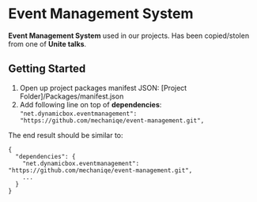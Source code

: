 # Event Management System
**Event Management System** used in our projects. Has been copied/stolen from one of **Unite talks**.

## Getting Started

1. Open up project packages manifest JSON: [Project Folder]/Packages/manifest.json
2. Add following line on top of **dependencies**: `"net.dynamicbox.eventmanagement": "https://github.com/mechaniqe/event-management.git",`

The end result should be similar to:
```
{
  "dependencies": {
    "net.dynamicbox.eventmanagement": "https://github.com/mechaniqe/event-management.git",
    ...
  }
}
```
